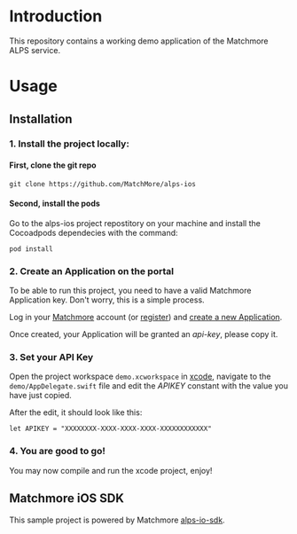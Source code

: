 # Introduction

This repository contains a working demo application of the Matchmore ALPS service.

# Usage

## Installation

### 1. Install the project locally: 

#### First, clone the git repo

```
git clone https://github.com/MatchMore/alps-ios
```

#### Second, install the pods

Go to the alps-ios project repostitory on your machine and install the Cocoadpods dependecies with the command:

```
pod install
```

### 2. Create an Application on the portal

To be able to run this project, you need to have a valid Matchmore Application key. Don't worry, this is a simple process. 

Log in your [Matchmore](http://dev.matchmore.com/) account (or [register](http://dev.matchmore.com/account/register)) and [create a new Application](http://dev.matchmore.com/account/apps/). 

Once created, your Application will be granted an *api-key*, please copy it.

### 3. Set your API Key

Open the project workspace `demo.xcworkspace` in [xcode](https://developer.apple.com/xcode/), navigate to the `demo/AppDelegate.swift` file and edit the *APIKEY* constant with the value you have just copied.

After the edit, it should look like this:

```
let APIKEY = "XXXXXXXX-XXXX-XXXX-XXXX-XXXXXXXXXXXX"
```

### 4. You are good to go! 

You may now compile and run the xcode project, enjoy!

## Matchmore iOS SDK

This sample project is powered by Matchmore [alps-io-sdk](https://github.com/MatchMore/alps-ios-sdk).


